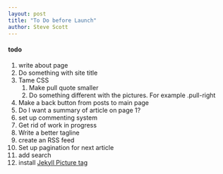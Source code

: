 ```yaml
---
layout: post
title: "To Do before Launch"
author: Steve Scott
---
```


#### todo
1. write about page
1. Do something with site title
1. Tame CSS
	1. Make pull quote smaller
	2. Do something different with the pictures.  For example .pull-right
2. Make a back button from posts to main page
1. Do I want a summary of article on page 1?
1. set up commenting system
1. Get rid of work in progress
1. Write a better tagline
1. create an RSS feed
2. Set up pagination for next article
1. add search
1. install [Jekyll Picture tag](https://github.com/robwierzbowski/jekyll-picture-tag)


